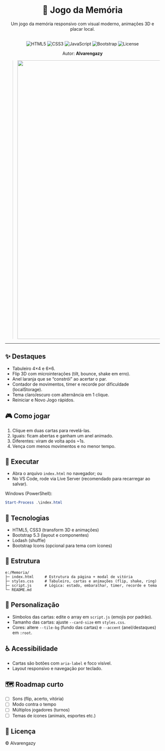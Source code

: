 <div align="center">

# 🧠 Jogo da Memória

Um jogo da memória responsivo com visual moderno, animações 3D e placar local.

<br>

<img alt="HTML5" src="https://img.shields.io/badge/HTML5-E96228?style=for-the-badge&logo=html5&logoColor=white">
<img alt="CSS3" src="https://img.shields.io/badge/CSS3-2862E9?style=for-the-badge&logo=css3&logoColor=white">
<img alt="JavaScript" src="https://img.shields.io/badge/JavaScript-F7DF1E?style=for-the-badge&logo=javascript&logoColor=222">
<img alt="Bootstrap" src="https://img.shields.io/badge/Bootstrap-7A11F5?style=for-the-badge&logo=bootstrap&logoColor=white">
<img alt="License" src="https://img.shields.io/badge/License-MIT-2ea44f?style=for-the-badge">

<br>

Autor: <strong>Alvarengazy</strong>

> <img alt="Image" width="1408" height="903" src="https://private-user-images.githubusercontent.com/221409936/487530455-fa947694-98a8-470f-a67b-8a93d8724fc1.png?jwt=eyJ0eXAiOiJKV1QiLCJhbGciOiJIUzI1NiJ9.eyJpc3MiOiJnaXRodWIuY29tIiwiYXVkIjoicmF3LmdpdGh1YnVzZXJjb250ZW50LmNvbSIsImtleSI6ImtleTUiLCJleHAiOjE3NTc0NjE4NTUsIm5iZiI6MTc1NzQ2MTU1NSwicGF0aCI6Ii8yMjE0MDk5MzYvNDg3NTMwNDU1LWZhOTQ3Njk0LTk4YTgtNDcwZi1hNjdiLThhOTNkODcyNGZjMS5wbmc_WC1BbXotQWxnb3JpdGhtPUFXUzQtSE1BQy1TSEEyNTYmWC1BbXotQ3JlZGVudGlhbD1BS0lBVkNPRFlMU0E1M1BRSzRaQSUyRjIwMjUwOTA5JTJGdXMtZWFzdC0xJTJGczMlMkZhd3M0X3JlcXVlc3QmWC1BbXotRGF0ZT0yMDI1MDkwOVQyMzQ1NTVaJlgtQW16LUV4cGlyZXM9MzAwJlgtQW16LVNpZ25hdHVyZT04YzE0ZDdiMGM5NDk5Y2NkNjAwOGU2OTBjNTVkZjE3ZGQ0ODVjN2UwM2JlOTk5NWI5MDNmMzNkNzM0YmQwM2I3JlgtQW16LVNpZ25lZEhlYWRlcnM9aG9zdCJ9.lC44QJFdrofioDEOrakc1234FjK3T2YiQ6XW7ZCb45A">

</div>

---

## ✨ Destaques
- Tabuleiro 4×4 e 6×6.
- Flip 3D com microinterações (tilt, bounce, shake em erro).
- Anel laranja que se “constrói” ao acertar o par.
- Contador de movimentos, timer e recorde por dificuldade (localStorage).
- Tema claro/escuro com alternância em 1 clique.
- Reiniciar e Novo Jogo rápidos.

## 🎮 Como jogar
1) Clique em duas cartas para revelá-las.  
2) Iguais: ficam abertas e ganham um anel animado.  
3) Diferentes: viram de volta após ~1s.  
4) Vença com menos movimentos e no menor tempo.

## 🚀 Executar
- Abra o arquivo `index.html` no navegador; ou
- No VS Code, rode via Live Server (recomendado para recarregar ao salvar).

Windows (PowerShell):

```powershell
Start-Process .\index.html
```

## 🧩 Tecnologias
- HTML5, CSS3 (transform 3D e animações)
- Bootstrap 5.3 (layout e componentes)
- Lodash (shuffle)
- Bootstrap Icons (opcional para tema com ícones)

## 📁 Estrutura
```
e:/Memoria/
├─ index.html     # Estrutura da página + modal de vitória
├─ styles.css     # Tabuleiro, cartas e animações (flip, shake, ring)
├─ script.js      # Lógica: estado, embaralhar, timer, recorde e tema
└─ README.md
```

## 🎨 Personalização
- Símbolos das cartas: edite o array em `script.js` (emojis por padrão).  
- Tamanho das cartas: ajuste `--card-size` em `styles.css`.  
- Cores: altere `--tile-bg` (fundo das cartas) e `--accent` (anel/destaques) em `:root`.

## ♿ Acessibilidade
- Cartas são botões com `aria-label` e foco visível.  
- Layout responsivo e navegação por teclado.

## 🗺️ Roadmap curto
- [ ] Sons (flip, acerto, vitória)  
- [ ] Modo contra o tempo  
- [ ] Múltiplos jogadores (turnos)  
- [ ] Temas de ícones (animais, esportes etc.)

## 📜 Licença
© Alvarengazy

